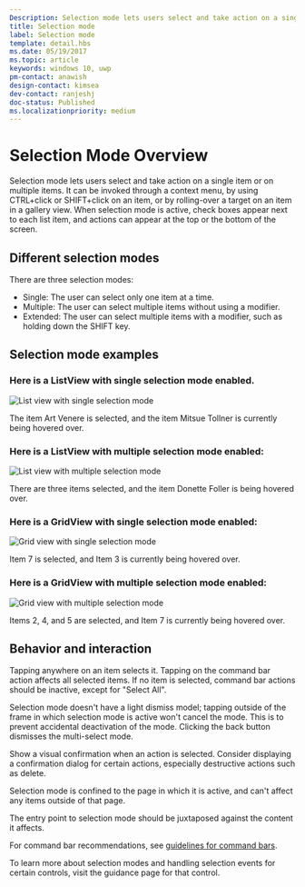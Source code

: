 ```yaml
---
Description: Selection mode lets users select and take action on a single item or multiple items.
title: Selection mode
label: Selection mode
template: detail.hbs
ms.date: 05/19/2017
ms.topic: article
keywords: windows 10, uwp
pm-contact: anawish
design-contact: kimsea
dev-contact: ranjeshj
doc-status: Published
ms.localizationpriority: medium
---
```

# Selection Mode Overview

Selection mode lets users select and take action on a single item or on multiple items. It can be invoked through a context menu, by using CTRL+click or SHIFT+click on an item, or by rolling-over a target on an item in a gallery view. When selection mode is active, check boxes appear next to each list item, and actions can appear at the top or the bottom of the screen.

## Different selection modes
There are three selection modes:

- Single: The user can select only one item at a time.
- Multiple: The user can select multiple items without using a modifier.
- Extended: The user can select multiple items with a modifier, such as holding down the SHIFT key.

## Selection mode examples
### Here is a ListView with single selection mode enabled.
![List view with single selection mode](images/listview-selection-single.png)

The item Art Venere is selected, and the item Mitsue Tollner is currently being hovered over.

### Here is a ListView with multiple selection mode enabled:
![List view with multiple selection mode](images/listview-selection-multiple.png)

There are three items selected, and the item Donette Foller is being hovered over.

### Here is a GridView with single selection mode enabled:
![Grid view with single selection mode](images/gridview-selection-single.png)

Item 7 is selected, and Item 3 is currently being hovered over.

### Here is a GridView with multiple selection mode enabled:
![Grid view with multiple selection mode](images/gridview-selection-multiple.png)

Items 2, 4, and 5 are selected, and Item 7 is currently being hovered over.

## Behavior and interaction
Tapping anywhere on an item selects it. Tapping on the command bar action affects all selected items. If no item is selected, command bar actions should be inactive, except for "Select All".

Selection mode doesn't have a light dismiss model; tapping outside of the frame in which selection mode is active won't cancel the mode. This is to prevent accidental deactivation of the mode. Clicking the back button dismisses the multi-select mode.

Show a visual confirmation when an action is selected. Consider displaying a confirmation dialog for certain actions, especially destructive actions such as delete.

Selection mode is confined to the page in which it is active, and can't affect any items outside of that page.

The entry point to selection mode should be juxtaposed against the content it affects.

For command bar recommendations, see [guidelines for command bars](app-bars.md).

To learn more about selection modes and handling selection events for certain controls, visit the guidance page for that control.
